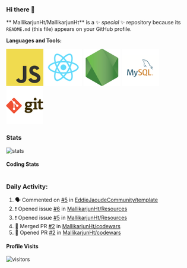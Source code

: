 ### Hi there 👋


** MallikarjunHt/MallikarjunHt** is a ✨ _special_ ✨ repository because its `README.md` (this file) appears on your GitHub profile.

**Languages and Tools:**  

<code><img height="100" src="https://raw.githubusercontent.com/github/explore/80688e429a7d4ef2fca1e82350fe8e3517d3494d/topics/javascript/javascript.png"></code>
<code><img height="100" src="https://raw.githubusercontent.com/github/explore/80688e429a7d4ef2fca1e82350fe8e3517d3494d/topics/react/react.png"></code>
<code><img height="100" src="https://raw.githubusercontent.com/github/explore/80688e429a7d4ef2fca1e82350fe8e3517d3494d/topics/nodejs/nodejs.png"></code>
<code><img height="100" src="https://raw.githubusercontent.com/github/explore/80688e429a7d4ef2fca1e82350fe8e3517d3494d/topics/mysql/mysql.png"></code>
<code><img height="100" src="https://raw.githubusercontent.com/github/explore/80688e429a7d4ef2fca1e82350fe8e3517d3494d/topics/git/git.png"></code>  

### Stats

![stats](https://github-readme-stats.vercel.app/api?username=MallikarjunHt&theme=tokyonight&count_private=true")
#### Coding Stats

<!--START_SECTION:waka-->
```text

```
<!--END_SECTION:waka-->
### **Daily Activity:**  

<!--START_SECTION:activity-->
1. 🗣 Commented on [#5](https://github.com/EddieJaoudeCommunity/template/issues/5) in [EddieJaoudeCommunity/template](https://github.com/EddieJaoudeCommunity/template)
2. ❗️ Opened issue [#6](https://github.com/MallikarjunHt/Resources/issues/6) in [MallikarjunHt/Resources](https://github.com/MallikarjunHt/Resources)
3. ❗️ Opened issue [#5](https://github.com/MallikarjunHt/Resources/issues/5) in [MallikarjunHt/Resources](https://github.com/MallikarjunHt/Resources)
4. 🎉 Merged PR [#2](https://github.com/MallikarjunHt/codewars/pull/2) in [MallikarjunHt/codewars](https://github.com/MallikarjunHt/codewars)
5. 💪 Opened PR [#2](https://github.com/MallikarjunHt/codewars/pull/2) in [MallikarjunHt/codewars](https://github.com/MallikarjunHt/codewars)
<!--END_SECTION:activity-->

#### Profile Visits 

![visitors](https://visitor-badge.glitch.me/badge?page_id=MallikarjunHt)
